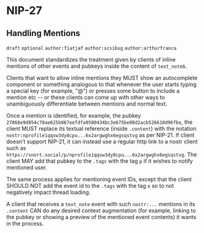 NIP-27
======

Handling Mentions
-----------------

`draft` `optional` `author:fiatjaf` `author:scsibug` `author:arthurfranca`

This document standardizes the treatment given by clients of inline mentions of other events and pubkeys inside the content of `text_note`s.

Clients that want to allow inline mentions they MUST show an autocomplete component or something analogous to that whenever the user starts typing a special key (for example, "@") or presses some button to include a mention etc -- or these clients can come up with other ways to unambiguously differentiate between mentions and normal text.

Once a mention is identified, for example, the pubkey `27866e9d854c78ae625b867eefdfa9580434bc3e675be08d2acb526610d96fbe`, the client MUST replace its textual reference (inside `.content`) with the notation `nostr:nprofile1qqsw3dy8cpu...6x2argwghx6egsqstvg` as per NIP-21. If client doesn't support NIP-21, it can instead use a regular http link to a nostr client such as `https://snort.social/p/nprofile1qqsw3dy8cpu...6x2argwghx6egsqstvg`. The client MAY add that pubkey to the `.tags` with the tag `p` if it wishes to notify mentioned user.

The same process applies for mentioning event IDs, except that the client SHOULD NOT add the event id to the `.tags` with the tag `e` so to not negatively impact thread loading.

A client that receives a `text_note` event with such `nostr:...` mentions in its `.content` CAN do any desired context augmentation (for example, linking to the pubkey or showing a preview of the mentioned event contents) it wants in the process.
